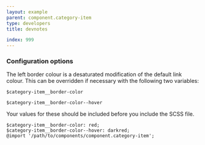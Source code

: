 ```yaml
---
layout: example
parent: component.category-item
type: developers
title: devnotes

index: 999
---
```


### Configuration options

The left border colour is a desaturated modification of the default link colour. This can be overridden if necessary with the following two variables:

`$category-item__border-color`

`$category-item__border-color--hover`

Your values for these should be included before you include the SCSS file.

    $category-item__border-color: red;
    $category-item__border-color--hover: darkred;
    @import '/path/to/components/component.category-item';
